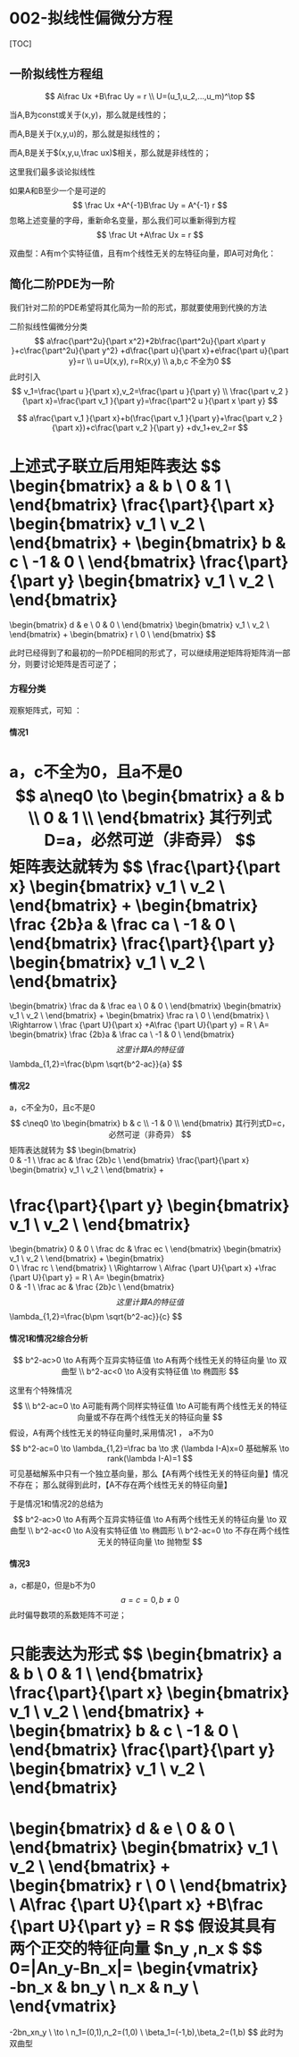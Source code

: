 # 002-拟线性偏微分方程

[TOC]

## 一阶拟线性方程组

$$
A\frac Ux +B\frac Uy =  r
\\
U=(u_1,u_2,...,u_m)^\top
$$

当A,B为const或关于(x,y)，那么就是线性的；

而A,B是关于(x,y,u)的，那么就是拟线性的；

而A,B是关于$(x,y,u,\frac ux)$相关，那么就是非线性的；

这里我们最多谈论拟线性

如果A和B至少一个是可逆的
$$
\frac Ux +A^{-1}B\frac Uy = A^{-1} r
$$
忽略上述变量的字母，重新命名变量，那么我们可以重新得到方程
$$
\frac Ut +A\frac Ux = r
$$

  

双曲型：A有m个实特征值，且有m个线性无关的左特征向量，即A可对角化：



## 简化二阶PDE为一阶

我们针对二阶的PDE希望将其化简为一阶的形式，那就要使用到代换的方法

二阶拟线性偏微分分类
$$
a\frac{\part^2u}{\part x^2}+2b\frac{\part^2u}{\part x\part y }+c\frac{\part^2u}{\part y^2}
+d\frac{\part u}{\part x}+e\frac{\part u}{\part y}=r
\\
u=U(x,y),
r=R(x,y)
\\
a,b,c 不全为0
$$
此时引入
$$
v_1=\frac{\part u }{\part x},v_2=\frac{\part u }{\part y}
\\
\frac{\part v_2 }{\part x}=\frac{\part v_1 }{\part y}=\frac{\part^2 u }{\part x \part y}
$$

$$
a\frac{\part v_1 }{\part x}+b(\frac{\part v_1 }{\part y}+\frac{\part v_2 }{\part x})+c\frac{\part v_2 }{\part y}
+dv_1+ev_2=r
$$

 上述式子联立后用矩阵表达
$$
\begin{bmatrix} 
a & b \\
0 & 1 \\ 
\end{bmatrix}
\frac{\part}{\part x}
\begin{bmatrix} 
v_1 \\
v_2 \\ 
\end{bmatrix}
+
\begin{bmatrix} 
b & c \\
-1 & 0 \\ 
\end{bmatrix}
\frac{\part}{\part y}
\begin{bmatrix} 
v_1 \\
v_2 \\ 
\end{bmatrix}
=
\begin{bmatrix} 
d & e \\
0 & 0 \\ 
\end{bmatrix} 
\begin{bmatrix} 
v_1 \\
v_2 \\ 
\end{bmatrix}
+
\begin{bmatrix} 
r \\
0 \\ 
\end{bmatrix}
$$

此时已经得到了和最初的一阶PDE相同的形式了，可以继续用逆矩阵将矩阵消一部分，则要讨论矩阵是否可逆了；

### 方程分类

观察矩阵式，可知  ：

#### 情况1  

a，c不全为0，且a不是0
$$
a\neq0 \to  
\begin{bmatrix} 
a & b \\
0 & 1 \\ 
\end{bmatrix}
其行列式D=a，必然可逆（非奇异）
$$
矩阵表达就转为
$$
\frac{\part}{\part x}
\begin{bmatrix} 
v_1 \\
v_2 \\ 
\end{bmatrix}
+
\begin{bmatrix} 
\frac {2b}a & \frac ca \\
-1 & 0 \\ 
\end{bmatrix}
\frac{\part}{\part y}
\begin{bmatrix} 
v_1 \\
v_2 \\ 
\end{bmatrix}
=
\begin{bmatrix} 
\frac da & \frac ea \\
0 & 0 \\ 
\end{bmatrix} 
\begin{bmatrix} 
v_1 \\
v_2 \\ 
\end{bmatrix}
+
\begin{bmatrix} 
\frac ra \\
0 \\ 
\end{bmatrix}
\\
\Rightarrow
\\
\frac {\part U}{\part x} +A\frac {\part U}{\part y} = R
\\
A=
\begin{bmatrix} 
\frac {2b}a & \frac ca \\
-1 & 0 \\ 
\end{bmatrix}
$$
这里计算A的特征值
$$
\lambda_{1,2}=\frac{b\pm \sqrt{b^2-ac}}{a}
$$
#### 情况2 

a，c不全为0，且c不是0
$$
c\neq0 \to  
\begin{bmatrix} 
b  & c \\
-1 & 0 \\ 
\end{bmatrix}
其行列式D=c，必然可逆（非奇异）
$$
矩阵表达就转为
$$
\begin{bmatrix}  
0 & -1 \\ 
\frac ac & \frac {2b}c \\
\end{bmatrix}
\frac{\part}{\part x}
\begin{bmatrix} 
v_1 \\
v_2 \\ 
\end{bmatrix}
+

\frac{\part}{\part y}
\begin{bmatrix} 
v_1 \\
v_2 \\ 
\end{bmatrix}
=
\begin{bmatrix} 
0 & 0 \\ 
\frac dc & \frac ec \\
\end{bmatrix} 
\begin{bmatrix} 
v_1 \\
v_2 \\ 
\end{bmatrix}
+
\begin{bmatrix}  
0 \\ 
\frac rc \\
\end{bmatrix}
\\
\Rightarrow
\\
A\frac {\part U}{\part x} +\frac {\part U}{\part y} = R
\\
A=
\begin{bmatrix}  
0 & -1 \\ 
\frac ac & \frac {2b}c \\
\end{bmatrix}
$$
这里计算A的特征值
$$
\lambda_{1,2}=\frac{b\pm \sqrt{b^2-ac}}{c}
$$

#### 情况1和情况2综合分析

$$
b^2-ac>0 \to A有两个互异实特征值 \to A有两个线性无关的特征向量 \to 双曲型 
\\
b^2-ac<0 \to A没有实特征值 \to 椭圆形
$$

这里有个特殊情况 
$$
\\
b^2-ac=0 \to A可能有两个同样实特征值 \to A可能有两个线性无关的特征向量或不存在两个线性无关的特征向量
$$
假设，A有两个线性无关的特征向量时,采用情况1  ， a不为0
$$
b^2-ac=0 \to \lambda_{1,2}=\frac ba \to 求 (\lambda I-A)x=0 基础解系 \to rank(\lambda I-A)=1
$$
可见基础解系中只有一个独立基向量，那么【A有两个线性无关的特征向量】情况不存在；
那么就得到此时，【A不存在两个线性无关的特征向量】

于是情况1和情况2的总结为
$$
b^2-ac>0 \to A有两个互异实特征值 \to A有两个线性无关的特征向量 \to 双曲型 
\\
b^2-ac<0 \to A没有实特征值 \to 椭圆形
\\
b^2-ac=0 \to 不存在两个线性无关的特征向量 \to 抛物型
$$

#### 情况3

a，c都是0，但是b不为0
$$
a=c=0,b\neq0
$$
此时偏导数项的系数矩阵不可逆；

只能表达为形式
$$
\begin{bmatrix} 
a & b \\
0 & 1 \\ 
\end{bmatrix}
\frac{\part}{\part x}
\begin{bmatrix} 
v_1 \\
v_2 \\ 
\end{bmatrix}
+
\begin{bmatrix} 
b & c \\
-1 & 0 \\ 
\end{bmatrix}
\frac{\part}{\part y}
\begin{bmatrix} 
v_1 \\
v_2 \\ 
\end{bmatrix}
=
\begin{bmatrix} 
d & e \\
0 & 0 \\ 
\end{bmatrix} 
\begin{bmatrix} 
v_1 \\
v_2 \\ 
\end{bmatrix}
+
\begin{bmatrix} 
r \\
0 \\ 
\end{bmatrix}
\\
A\frac {\part U}{\part x} +B\frac {\part U}{\part y} = R
$$
假设其具有两个正交的特征向量 $n_y ,n_x $
$$
0=|An_y-Bn_x|= 
\begin{vmatrix}  
-bn_x & bn_y \\ 
n_x & n_y \\
\end{vmatrix}
=
-2bn_xn_y
\\
\to
\\
n_1=(0,1),n_2=(1,0)
\\
\beta_1=(-1,b),\beta_2=(1,b)
$$
此时为双曲型



















